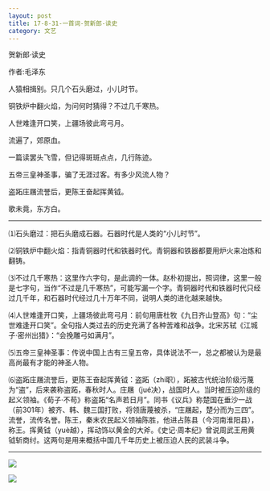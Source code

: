 ```yaml
---
layout: post
title: 17-8-31-一首词-贺新郎-读史
category: 文艺
---
```


贺新郎·读史

作者:毛泽东 

人猿相揖别。只几个石头磨过，小儿时节。

铜铁炉中翻火焰，为问何时猜得？不过几千寒热。

人世难逢开口笑，上疆场彼此弯弓月。

流遍了，郊原血。

一篇读罢头飞雪，但记得斑斑点点，几行陈迹。

五帝三皇神圣事，骗了无涯过客。有多少风流人物？

盗跖庄屩流誉后，更陈王奋起挥黄钺。

歌未竟，东方白。

---

⑴石头磨过：把石头磨成石器。石器时代是人类的“小儿时节”。

⑵铜铁炉中翻火焰：指青铜器时代和铁器时代。青铜器和铁器都要用炉火来冶炼和翻铸。

⑶不过几千寒热：这里作六字句，是此调的一体。赵朴初提出，照词律，这里一般是七字句，当作“不过是几千寒热”，可能写漏一个字。青铜器时代和铁器时代只经过几千年，和石器时代经过几十万年不同，说明人类的进化越来越快。

⑷人世难逢开口笑，上疆场彼此弯弓月：前句用唐杜牧《九日齐山登高》句：“尘世难逢开口笑”。全句指人类过去的历史充满了各种苦难和战争。北宋苏轼《江城子·密州出猎》：“会挽雕弓如满月”。

⑸五帝三皇神圣事：传说中国上古有三皇五帝，具体说法不一，总之都被认为是最高尚最有才能的神圣人物。

⑹盗跖庄屩流誉后，更陈王奋起挥黄钺：盗跖（zhí职），跖被古代统治阶级污蔑为“盗”，后来袭称盗跖，春秋时人。庄屩（jué决），战国时人。当时被压迫阶级的起义领袖。《荀子·不苟》称盗跖“名声若日月”。同书《议兵》称楚国在垂沙一战（前301年）被齐、韩、魏三国打败，将领唐蔑被杀，“庄屩起，楚分而为三四”。流誉，流传名誉。陈王，秦末农民起义领袖陈胜，他进占陈县（今河南淮阳县），称王。挥黄钺（yuè越），挥动饰以黄金的大斧。《史记·周本纪》曾说周武王用黄钺斩商纣。这两句是用来概括中国几千年历史上被压迫人民的武装斗争。

---

![](http://s16.sinaimg.cn/mw690/0032xmEYty71RGjNgDR0f)

![](http://pic1.997788.com/pic_auction/00/01/56/38/au1563840b.jpg)

